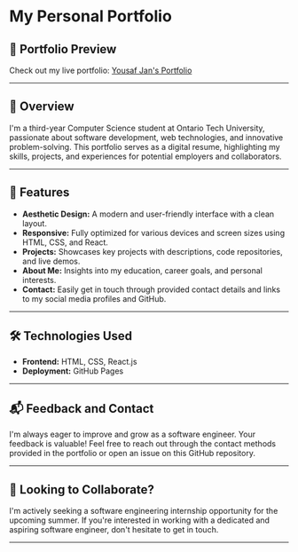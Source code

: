 # My Personal Portfolio

## 🚀 Portfolio Preview
Check out my live portfolio: [Yousaf Jan's Portfolio](https://yousaf-ajan.github.io/yousaf-portfolio/)

---

## 📌 Overview
I'm a third-year Computer Science student at Ontario Tech University, passionate about software development, web technologies, and innovative problem-solving. This portfolio serves as a digital resume, highlighting my skills, projects, and experiences for potential employers and collaborators.

---

## 🎨 Features
- **Aesthetic Design:** A modern and user-friendly interface with a clean layout.
- **Responsive:** Fully optimized for various devices and screen sizes using HTML, CSS, and React.
- **Projects:** Showcases key projects with descriptions, code repositories, and live demos.
- **About Me:** Insights into my education, career goals, and personal interests.
- **Contact:** Easily get in touch through provided contact details and links to my social media profiles and GitHub.

---

## 🛠 Technologies Used
- **Frontend:** HTML, CSS, React.js
- **Deployment:** GitHub Pages

---

## 📬 Feedback and Contact
I'm always eager to improve and grow as a software engineer. Your feedback is valuable! Feel free to reach out through the contact methods provided in the portfolio or open an issue on this GitHub repository.

---

## 🤝 Looking to Collaborate?
I'm actively seeking a software engineering internship opportunity for the upcoming summer. If you're interested in working with a dedicated and aspiring software engineer, don't hesitate to get in touch.

---
